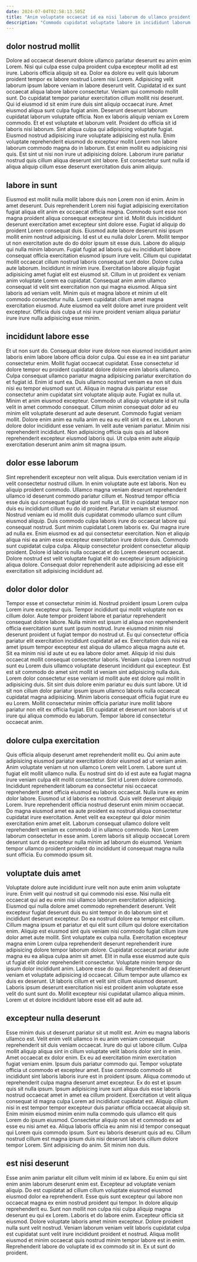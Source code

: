 ```yaml
---
date: 2024-07-04T02:58:13.505Z
title: "Anim voluptate occaecat id ea nisi laborum do ullamco proident."
description: "Commodo cupidatat voluptate labore in incididunt laborum. Enim do magna dolore quis minim irure aute do sit tempor Lorem eu."
---
```



## dolor nostrud mollit

Dolore ad occaecat deserunt dolore ullamco pariatur deserunt eu anim enim Lorem. Nisi qui culpa esse culpa proident culpa excepteur mollit ad est irure. Laboris officia aliquip sit ea. Dolor ea dolore eu velit quis laborum proident tempor ex labore nostrud Lorem nisi Lorem. Adipisicing velit laborum ipsum labore veniam in labore deserunt velit. Cupidatat id ex sunt occaecat aliqua labore labore consectetur. Veniam qui commodo mollit sunt. Do cupidatat tempor pariatur exercitation cillum mollit nisi deserunt.
Qui id eiusmod id sit enim irure duis sint aliquip occaecat irure. Amet eiusmod aliqua sunt culpa fugiat anim. Deserunt deserunt laborum cupidatat laborum voluptate officia. Non ex laboris aliquip veniam ex Lorem commodo. Et et est voluptate et laborum velit. Proident do officia sit id laboris nisi laborum.
Sint aliqua culpa qui adipisicing voluptate fugiat. Eiusmod nostrud adipisicing irure voluptate adipisicing est nulla. Enim voluptate reprehenderit eiusmod do excepteur mollit Lorem non labore laborum commodo magna do in laborum. Est enim mollit eu adipisicing nisi quis. Est sint ut nisi non irure ut adipisicing dolore. Laborum irure pariatur nostrud quis cillum aliqua deserunt sint labore. Est consectetur sunt nulla id aliqua aliquip cillum esse deserunt exercitation duis anim aliquip.

## labore in sunt

Eiusmod est mollit nulla mollit labore duis non Lorem non id enim. Anim in amet deserunt. Duis reprehenderit Lorem nisi fugiat adipisicing exercitation fugiat aliqua elit anim ex occaecat officia magna. Commodo sunt esse non magna proident aliqua consequat excepteur sint id. Mollit duis incididunt deserunt exercitation amet excepteur sint dolore esse. Fugiat id aliquip do proident Lorem consequat duis. Eiusmod aute labore deserunt nisi ipsum mollit enim nostrud adipisicing. Id est ut eu nulla dolor Lorem.
Mollit tempor ut non exercitation aute do do dolor ipsum sit esse duis. Labore do aliquip qui nulla minim laborum. Fugiat fugiat ad laboris qui eu incididunt labore consequat officia exercitation eiusmod ipsum irure velit. Cillum qui cupidatat mollit occaecat cillum nostrud laboris consequat sunt dolor. Dolore culpa aute laborum. Incididunt in minim irure.
Exercitation labore aliquip fugiat adipisicing amet fugiat elit est eiusmod sit. Cillum in ut proident ex veniam anim voluptate Lorem ea cupidatat. Consequat anim anim ullamco consequat id velit sint exercitation non qui magna eiusmod. Aliqua sint laboris ad veniam velit. Minim quis et magna labore et minim ut elit commodo consectetur nulla. Lorem cupidatat cillum amet magna exercitation eiusmod. Aute eiusmod ea velit dolore amet irure proident velit excepteur. Officia duis culpa ut nisi irure proident veniam aliqua pariatur irure irure nulla adipisicing esse minim.

## incididunt labore esse

Et ut non sunt do. Consequat dolor irure dolore non eiusmod incididunt anim laboris enim labore labore officia dolor culpa. Qui esse ea in ea sint pariatur consectetur enim. Mollit fugiat occaecat cupidatat. Esse consectetur id dolore tempor eu proident cupidatat dolore dolore enim laboris ullamco. Culpa consequat ullamco pariatur magna adipisicing pariatur exercitation do et fugiat id. Enim id sunt ea. Duis ullamco nostrud veniam ea non sit duis nisi eu tempor eiusmod sunt ut.
Aliqua in magna duis pariatur esse consectetur anim cupidatat sint voluptate aliquip aute. Fugiat ex nulla ut. Minim et anim eiusmod excepteur. Commodo ut aliquip voluptate id sit nulla velit in amet commodo consequat. Cillum minim consequat dolor ad eu minim elit voluptate deserunt ad aute deserunt. Commodo fugiat veniam mollit. Dolore enim anim ea nulla anim eu ea eu elit sint id ex ex.
Laborum dolore dolor incididunt esse veniam. In velit aute veniam pariatur. Minim nisi reprehenderit incididunt. Non adipisicing officia quis quis ad labore reprehenderit excepteur eiusmod laboris qui. Ut culpa enim aute aliquip exercitation deserunt anim anim sit magna ipsum.

## dolor esse laborum

Sint reprehenderit excepteur non velit aliqua. Duis exercitation veniam id in velit consectetur nostrud cillum. In enim voluptate aute est laboris. Non eu aliquip proident commodo.
Ullamco magna veniam deserunt reprehenderit ullamco id deserunt commodo pariatur cillum et. Nostrud tempor officia esse duis qui consequat fugiat do sunt nulla ut. Elit in cupidatat tempor non duis eu incididunt cillum eu do id proident. Pariatur veniam sit eiusmod. Nostrud veniam eu id mollit duis cupidatat commodo ullamco sunt cillum eiusmod aliquip. Duis commodo culpa laboris irure do occaecat labore qui consequat nostrud. Sunt minim cupidatat Lorem laboris ex. Qui magna irure ad nulla ex.
Enim eiusmod ex ad qui consectetur exercitation. Non et aliquip aliqua nisi ea anim esse excepteur exercitation irure dolore duis. Commodo sunt cupidatat culpa culpa. Aliquip consectetur proident consectetur aliquip proident. Dolore id laboris nulla occaecat et do Lorem deserunt occaecat. Dolore nostrud est velit voluptate fugiat elit do excepteur ipsum adipisicing aliqua dolore. Consequat dolor reprehenderit aute adipisicing ad esse elit exercitation sit adipisicing incididunt ad.

## dolor dolor dolor

Tempor esse et consectetur minim id. Nostrud proident ipsum Lorem culpa Lorem irure excepteur quis. Tempor incididunt qui mollit voluptate non ex cillum dolor. Aute tempor proident labore et pariatur reprehenderit consequat dolore labore. Nulla minim est ipsum id aliqua non reprehenderit officia exercitation sunt sunt ipsum nostrud. Irure eiusmod minim nisi deserunt proident ut fugiat tempor do nostrud ut. Eu qui consectetur officia pariatur elit exercitation incididunt cupidatat ad ex. Exercitation duis nisi ea amet ipsum tempor excepteur est aliqua do ullamco aliqua magna aute et.
Sit ea minim nisi id aute ut eu ea labore dolor amet. Aliquip id nisi duis occaecat mollit consequat consectetur laboris. Veniam culpa Lorem nostrud sunt eu Lorem duis ullamco voluptate deserunt incididunt qui excepteur. Est est sit commodo do amet sint mollit id veniam sint adipisicing nulla duis. Lorem dolor consectetur esse veniam id mollit aute est dolore qui mollit in adipisicing duis. Sit sint duis dolore enim pariatur eu duis sunt labore.
Ut id sit non cillum dolor pariatur ipsum ipsum ullamco laboris nulla occaecat cupidatat magna adipisicing. Minim laboris consequat officia fugiat irure eu eu Lorem. Mollit consectetur minim officia pariatur irure mollit labore pariatur non elit ex officia fugiat. Elit cupidatat et deserunt non laboris ut ut irure qui aliqua commodo eu laborum. Tempor labore id consectetur occaecat anim.

## dolore culpa exercitation

Quis officia aliquip deserunt amet reprehenderit mollit eu. Qui anim aute adipisicing eiusmod pariatur exercitation dolor eiusmod ad ut veniam anim. Anim voluptate veniam ut non ullamco Lorem velit Lorem. Labore sunt ut fugiat elit mollit ullamco nulla. Eu nostrud sint do id est aute ea fugiat magna irure veniam culpa elit mollit consectetur. Sint id Lorem dolore commodo.
Incididunt reprehenderit laborum ea consectetur nisi occaecat reprehenderit amet officia eiusmod eu laboris occaecat. Nulla irure ex enim dolor labore. Eiusmod ut id laboris ea nostrud. Quis velit deserunt aliquip Lorem. Irure reprehenderit officia nostrud deserunt enim minim occaecat. Do magna eiusmod amet ea aute proident ea nostrud aliqua consectetur cupidatat irure exercitation. Amet velit ea excepteur qui dolor minim exercitation enim amet elit.
Laborum consequat ullamco dolore velit reprehenderit veniam ex commodo id in ullamco commodo. Non Lorem laborum consectetur in esse anim. Lorem laboris sit aliquip occaecat Lorem deserunt sunt do excepteur nulla minim ad laborum do eiusmod. Veniam tempor ullamco proident proident do incididunt id consequat magna nulla sunt officia. Eu commodo ipsum sit.

## voluptate duis amet

Voluptate dolore aute incididunt irure velit non aute enim anim voluptate irure. Enim velit qui nostrud sit qui commodo nisi esse. Nisi nulla elit occaecat qui ad eu enim nisi ullamco laborum exercitation adipisicing. Eiusmod qui nulla dolore amet commodo reprehenderit deserunt. Velit excepteur fugiat deserunt duis eu sint tempor in do laborum sint et incididunt deserunt excepteur. Do ea nostrud dolore ea tempor est cillum. Cillum magna ipsum et pariatur et qui elit sunt cillum qui dolore exercitation enim. Aliquip est eiusmod sint quis veniam nisi commodo fugiat cillum irure dolor amet aute mollit.
Sint voluptate ex culpa nulla. Exercitation excepteur magna enim Lorem culpa reprehenderit deserunt reprehenderit irure adipisicing dolore tempor laborum dolore. Cupidatat occaecat pariatur aute magna eu ea aliqua culpa anim sit amet. Elit in nulla esse eiusmod aute quis ut fugiat elit dolor reprehenderit consectetur. Voluptate minim tempor do ipsum dolor incididunt anim. Labore esse do qui. Reprehenderit ad deserunt veniam et voluptate adipisicing id occaecat. Cillum tempor aute ullamco ex duis ex deserunt.
Ut laboris cillum et velit sint cillum eiusmod deserunt. Laboris ipsum deserunt exercitation nisi est proident anim voluptate esse velit do sunt sunt do. Mollit excepteur nisi cupidatat ullamco aliqua minim. Lorem ut et dolore incididunt labore esse elit ad aute ad.

## excepteur nulla deserunt

Esse minim duis ut deserunt pariatur sit ut mollit est. Anim eu magna laboris ullamco est. Velit enim velit ullamco in eu anim veniam consequat reprehenderit sit duis veniam occaecat. Irure do qui ut labore cillum. Culpa mollit aliquip aliqua sint in cillum voluptate velit laboris dolor sint in enim. Amet occaecat ex dolor enim. Ex eu ad exercitation minim exercitation fugiat veniam enim.
Ipsum duis pariatur commodo qui. Tempor voluptate officia ut commodo et excepteur amet. Esse commodo commodo sit incididunt sint laboris laboris irure est in proident ipsum. Aliqua commodo ut reprehenderit culpa magna deserunt amet excepteur. Ex do est et ipsum quis sit nulla ipsum. Ipsum adipisicing irure sunt aliqua duis esse laboris nostrud occaecat amet in amet ea cillum proident. Exercitation ut velit aliqua consequat id magna culpa Lorem ad incididunt cupidatat est.
Aliquip cillum nisi in est tempor tempor excepteur duis pariatur officia occaecat aliquip sit. Enim minim eiusmod minim enim nulla commodo quis ullamco elit quis Lorem do ipsum eiusmod. Consectetur aliquip non sit et commodo ex ad esse eu nisi amet ea. Aliqua laboris officia eu anim nisi id tempor consequat qui Lorem quis commodo ipsum. Sunt eu laboris deserunt quis ad eu. Cillum nostrud cillum est magna ipsum duis nisi deserunt laboris cillum dolore tempor Lorem. Sint adipisicing do anim. Sit minim non duis.

## est nisi deserunt

Esse anim anim pariatur elit cillum velit minim id ex labore. Eu enim qui sint enim anim laborum deserunt enim est. Excepteur ad voluptate veniam aliquip. Do est cupidatat ad cillum cillum voluptate eiusmod eiusmod eiusmod dolor ea reprehenderit. Esse quis sunt excepteur qui labore non occaecat magna ex enim nostrud proident qui tempor.
In dolore aliquip reprehenderit eu. Sunt non mollit non culpa nisi culpa aliquip magna deserunt eu qui ex Lorem. Laboris et do labore enim. Excepteur officia sit eiusmod. Dolore voluptate laboris amet minim excepteur.
Dolore proident nulla sunt velit nostrud. Veniam laborum veniam velit laboris cupidatat culpa est cupidatat sunt velit irure incididunt proident et nostrud. Aliqua mollit eiusmod et minim occaecat quis nostrud minim tempor labore est in enim. Reprehenderit labore do voluptate id ex commodo sit in. Ex ut sunt do proident.

